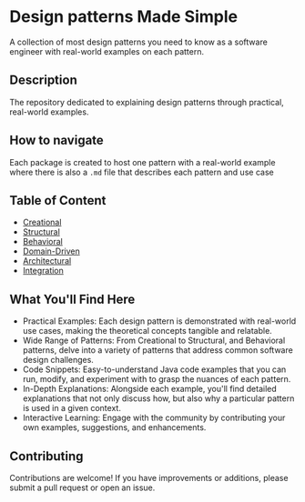 # Design patterns Made Simple
A collection of most design patterns you need to know as a software engineer with real-world examples on each pattern.

## Description
The  repository dedicated to explaining design patterns through practical, real-world examples.

## How to navigate
Each package is created to host one pattern with a real-world example where there is also a `.md` file that describes each pattern and use case

## Table of Content
- [Creational](src/main/java/com/sanie/creational)
- [Structural](src/main/java/com/sanie/structural)
- [Behavioral](src/main/java/com/sanie/behavioral)
- [Domain-Driven](src/main/java/com/sanie/driven)
- [Architectural](src/main/java/com/sanie/architictural)
- [Integration](src/main/java/com/sanie/Integration)


## What You'll Find Here

- Practical Examples: Each design pattern is demonstrated with real-world use cases, making the theoretical concepts tangible and relatable.
- Wide Range of Patterns: From Creational to Structural, and Behavioral patterns, delve into a variety of patterns that address common software design challenges.
- Code Snippets: Easy-to-understand Java code examples that you can run, modify, and experiment with to grasp the nuances of each pattern.
- In-Depth Explanations: Alongside each example, you'll find detailed explanations that not only discuss how, but also why a particular pattern is used in a given context.
- Interactive Learning: Engage with the community by contributing your own examples, suggestions, and enhancements.


## Contributing

Contributions are welcome! If you have improvements or additions, please submit a pull request or open an issue.
 
 
 
 
 
 
 
 
 
 
 
 
 
 
 
 
 
 
 
 
 
 
 
